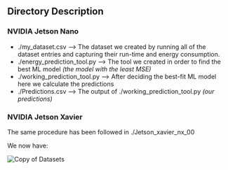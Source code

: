 ## Directory Description

### NVIDIA Jetson Nano

- ./my_dataset.csv --> The dataset we created by running all of the dataset entries and capturing their run-time and energy consumption.
- ./energy_prediction_tool.py --> The tool we created in order to find the best ML model *(the model with the least MSE)*
- ./working_prediction_tool.py --> After deciding the best-fit ML model here we calculate the predictions
- ./Predictions.csv --> The output of ./working_prediction_tool.py *(our predictions)*


### NVIDIA Jetson Xavier

The same procedure has been followed in ./Jetson_xavier_nx_00

We now have:

![Copy of Datasets](https://user-images.githubusercontent.com/77551993/148943549-43b63133-e183-4398-8771-787a6439e6bd.png)
